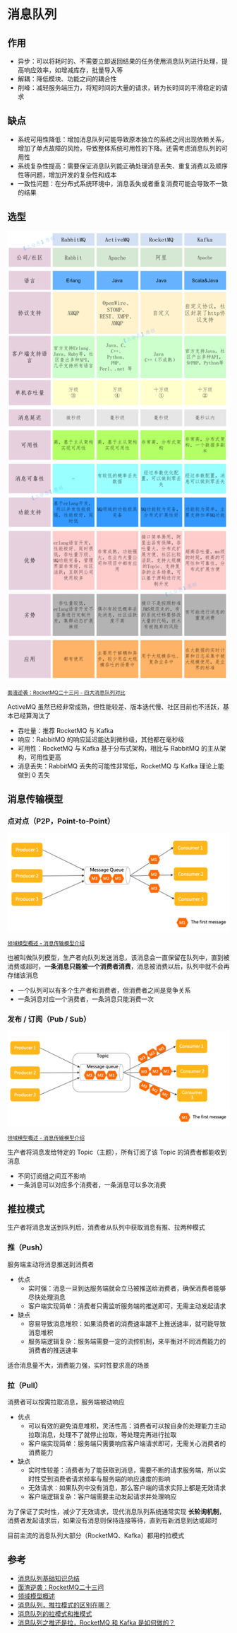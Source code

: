 # 消息队列

## 作用

- 异步：可以将耗时的、不需要立即返回结果的任务使用消息队列进行处理，提高响应效率，如增减库存，批量导入等
- 解耦：降低模块、功能之间的耦合性
- 削峰：减轻服务端压力，将短时间的大量的请求，转为长时间的平滑稳定的请求

## 缺点

- 系统可用性降低：增加消息队列可能导致原本独立的系统之间出现依赖关系，增加了单点故障的风险，导致整体系统可用性的下降。还需考虑消息队列的可用性
- 系统复杂性提高：需要保证消息队列能正确处理消息丢失、重复消费以及顺序性等问题，增加开发的复杂性和成本
- 一致性问题：在分布式系统环境中，消息丢失或者重复消费可能会导致不一致的结果

## 选型

![](./md.assets/mq.png)

<small>[面渣逆袭：RocketMQ二十三问 - 四大消息队列对比](https://mp.weixin.qq.com/s?__biz=MzkwODE5ODM0Ng==&mid=2247490996&idx=1&sn=ba9558574d71979aa689a710c28c7e0e&chksm=c0ccf511f7bb7c07f23d6593e0792cae5dcc9fd003bc4b92f590199b470133ae32fa4025ec39&scene=178&cur_album_id=2041709347461709827#rd)</small>

ActiveMQ 虽然已经非常成熟，但性能较差、版本迭代慢、社区目前也不活跃，基本已经算淘汰了

- 吞吐量：推荐 RocketMQ 与 Kafka
- 响应：RabbitMQ 的响应延迟能达到微秒级，其他都在毫秒级
- 可用性：RocketMQ 与 Kafka 基于分布式架构，相比与 RabbitMQ 的主从架构，可用性更高
- 消息丢失：RabbitMQ 丢失的可能性非常低，RocketMQ 与 Kafka 理论上能做到 0 丢失

## 消息传输模型

### 点对点（P2P，Point-to-Point）

![](./md.assets/p2p.png)

<small>[领域模型概述 - 消息传输模型介绍](https://rocketmq.apache.org/zh/docs/domainModel/01main)</small>

也被叫做队列模型，生产者向队列发送消息，该消息会一直保留在队列中，直到被消费或超时，**一条消息只能被一个消费者消费**，消息被消费以后，队列中就不会再存储该消息

- 一个队列可以有多个生产者和消费者，但消费者之间是竞争关系
- 一条消息对应一个消费者，一条消息只能消费一次

### 发布 / 订阅（Pub / Sub）

![](./md.assets/pubsub.png)

<small>[领域模型概述 - 消息传输模型介绍](https://rocketmq.apache.org/zh/docs/domainModel/01main)</small>

生产者将消息发给特定的 Topic（主题），所有订阅了该 Topic 的消费者都能收到消息

- 不同订阅组之间互不影响
- 一条消息可以对应多个消费者，一条消息可以多次消费

## 推拉模式

生产者将消息发送到队列后，消费者从队列中获取消息有推、拉两种模式

### 推（Push）

服务端主动将消息推送到消费者

- 优点
  - 实时强：消息一旦到达服务端就会立马被推送给消费者，确保消费者能够尽快处理消息
  - 客户端实现简单：消费者只需监听服务端的推送即可，无需主动发起请求
- 缺点
  - 容易导致消息堆积：如果消费者的消费速率跟不上推送速率，就可能导致消息堆积
  - 服务端逻辑复杂：服务端需要一定的流控机制，来平衡对不同消费能力的消费者的推送速率

适合消息量不大，消费能力强，实时性要求高的场景

### 拉（Pull）

消费者可以按需拉取消息，服务端被动响应

- 优点
  - 可以有效的避免消息堆积，灵活性高：消费者可以按自身的处理能力主动拉取消息，处理不了就停止拉取，等处理完再进行拉取
  - 客户端实现简单：服务端只需要响应客户端请求即可，无需关心消费者的消费能力
- 缺点
  - 实时性较差：消费者为了能获取到消息，需要不断的请求服务端，所以实时性受到消费者请求频率与服务端的响应速度的影响
  - 无效请求：如果队列中没有消息，那么客户端的请求实际上都是无效请求
  - 客户端逻辑复杂：客户端需要主动发起请求并处理响应

为了保证了实时性，减少了无效请求，现代消息队列系统通常实现 **长轮询机制**，消费者发起请求后，如果没有消息则保持连接等待，直到有新消息到达或超时

目前主流的消息队列大部分（RocketMQ、Kafka）都用的拉模式

## 参考

- [消息队列基础知识总结](https://javaguide.cn/high-performance/message-queue/message-queue.html)
- [面渣逆袭：RocketMQ二十三问](https://mp.weixin.qq.com/s?__biz=MzkwODE5ODM0Ng==&mid=2247490996&idx=1&sn=ba9558574d71979aa689a710c28c7e0e&chksm=c0ccf511f7bb7c07f23d6593e0792cae5dcc9fd003bc4b92f590199b470133ae32fa4025ec39&scene=178&cur_album_id=2041709347461709827)
- [领域模型概述](https://rocketmq.apache.org/zh/docs/domainModel/01main)
- [消息队列，推拉模式的区别在哪？](https://www.cnblogs.com/jiagoubaiduren/p/16282245.html)
- [消息队列的拉模式和推模式](https://juejin.cn/post/7366177423775711232)
- [消息队列之推还是拉，RocketMQ 和 Kafka 是如何做的？](https://juejin.cn/post/6864909592061542407)
